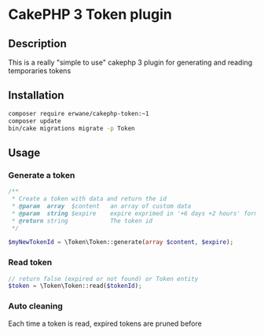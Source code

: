 # CakePHP 3 Token plugin

## Description
This is a really "simple to use" cakephp 3 plugin for generating and reading temporaries tokens

## Installation
```bash
composer require erwane/cakephp-token:~1
composer update
bin/cake migrations migrate -p Token
```

## Usage

### Generate a token

```php
/**
 * Create a token with data and return the id
 * @param  array  $content   an array of custom data
 * @param  string $expire    expire exprimed in '+6 days +2 hours' format
 * @return string            The token id
 */

$myNewTokenId = \Token\Token::generate(array $content, $expire);
```

### Read token
```php
// return false (expired or not found) or Token entity
$token = \Token\Token::read($tokenId);
```

### Auto cleaning
Each time a token is read, expired tokens are pruned before
